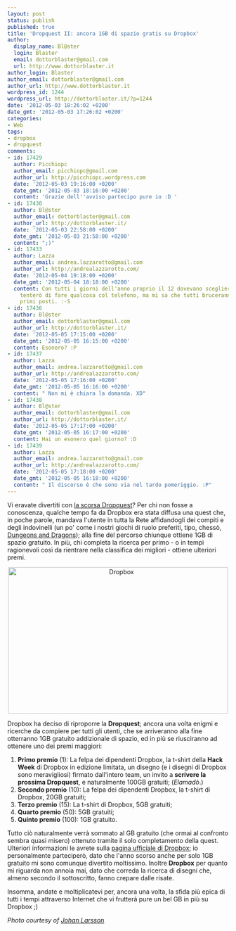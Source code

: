 ```yaml
---
layout: post
status: publish
published: true
title: 'Dropquest II: ancora 1GB di spazio gratis su Dropbox'
author:
  display_name: Bl@ster
  login: Blaster
  email: dottorblaster@gmail.com
  url: http://www.dottorblaster.it
author_login: Blaster
author_email: dottorblaster@gmail.com
author_url: http://www.dottorblaster.it
wordpress_id: 1244
wordpress_url: http://dottorblaster.it/?p=1244
date: '2012-05-03 18:26:02 +0200'
date_gmt: '2012-05-03 17:26:02 +0200'
categories:
- Web
tags:
- dropbox
- dropquest
comments:
- id: 17429
  author: Picchiopc
  author_email: picchiopc@gmail.com
  author_url: http://picchiopc.wordpress.com
  date: '2012-05-03 19:16:00 +0200'
  date_gmt: '2012-05-03 18:16:00 +0200'
  content: 'Grazie dell''avviso partecipo pure io :D '
- id: 17430
  author: Bl@ster
  author_email: dottorblaster@gmail.com
  author_url: http://dottorblaster.it/
  date: '2012-05-03 22:58:00 +0200'
  date_gmt: '2012-05-03 21:58:00 +0200'
  content: ";)"
- id: 17433
  author: Lazza
  author_email: andrea.lazzarotto@gmail.com
  author_url: http://andrealazzarotto.com/
  date: '2012-05-04 19:18:00 +0200'
  date_gmt: '2012-05-04 18:18:00 +0200'
  content: Con tutti i giorni dell'anno proprio il 12 dovevano scegliere? XD Vabbè
    tenterò di fare qualcosa col telefono, ma mi sa che tutti bruceranno subito i
    primi posti. :-S
- id: 17436
  author: Bl@ster
  author_email: dottorblaster@gmail.com
  author_url: http://dottorblaster.it/
  date: '2012-05-05 17:15:00 +0200'
  date_gmt: '2012-05-05 16:15:00 +0200'
  content: Esonero? :P
- id: 17437
  author: Lazza
  author_email: andrea.lazzarotto@gmail.com
  author_url: http://andrealazzarotto.com/
  date: '2012-05-05 17:16:00 +0200'
  date_gmt: '2012-05-05 16:16:00 +0200'
  content: " Non mi è chiara la domanda. XD"
- id: 17438
  author: Bl@ster
  author_email: dottorblaster@gmail.com
  author_url: http://dottorblaster.it/
  date: '2012-05-05 17:17:00 +0200'
  date_gmt: '2012-05-05 16:17:00 +0200'
  content: Hai un esonero quel giorno? :D
- id: 17439
  author: Lazza
  author_email: andrea.lazzarotto@gmail.com
  author_url: http://andrealazzarotto.com/
  date: '2012-05-05 17:18:00 +0200'
  date_gmt: '2012-05-05 16:18:00 +0200'
  content: " Il discorso è che sono via nel tardo pomeriggio. :P"
---
```

<p>Vi eravate divertiti con <a href="http://blog.dropbox.com/?p=659">la scorsa Dropquest</a>? Per chi non fosse a conoscenza, qualche tempo fa da Dropbox era stata diffusa una quest che, in poche parole, mandava l'utente in tutta la Rete affidandogli dei compiti e degli indovinelli (un po' come i nostri giochi di ruolo preferiti, tipo, chessò, <a href="https://plus.google.com/102368798687585155664/posts">Dungeons and Dragons</a>); alla fine del percorso chiunque ottiene 1GB di spazio gratuito. In più, chi completa la ricerca per primo - o in tempi ragionevoli così da rientrare nella classifica dei migliori - ottiene ulteriori premi.</p>
<p style="text-align: center;"><img class="aligncenter" title="Dropbox" src="http://farm5.staticflickr.com/4068/4580058581_11bf83ed48.jpg" alt="Dropbox" width="500" height="333" /></p>
<p>Dropbox ha deciso di riproporre la <strong>Dropquest</strong>; ancora una volta enigmi e ricerche da compiere per tutti gli utenti, che se arriveranno alla fine otterranno 1GB gratuito addizionale di spazio, ed in più se riusciranno ad ottenere uno dei premi maggiori:</p>
<ol>
<li><strong>Primo premio</strong> (1): La felpa dei dipendenti Dropbox, la t-shirt della <strong>Hack Week</strong> di Dropbox in edizione limitata, un disegno (e i disegni di Dropbox sono meravigliosi) firmato dall'intero team, un invito a <strong>scrivere la prossima Dropquest</strong>, e naturalmente 100GB gratuiti; (<em>Elamadò</em>.)</li>
<li><strong>Secondo premio</strong> (10): La felpa dei dipendenti Dropbox, la t-shirt di Dropbox, 20GB gratuiti;</li>
<li><strong>Terzo premio</strong> (15): La t-shirt di Dropbox, 5GB gratuiti;</li>
<li><strong>Quarto premio</strong> (50): 5GB gratuiti;</li>
<li><strong>Quinto premio</strong> (100): 1GB gratuito.</li>
</ol>
<p>Tutto ciò naturalmente verrà sommato al GB gratuito (che ormai al confronto sembra quasi misero) ottenuto tramite il solo completamento della quest. Ulteriori informazioni le avrete sulla <a href="http://blog.dropbox.com/?p=1194">pagina ufficiale di Dropbox</a>; io personalmente parteciperò, dato che l'anno scorso anche per solo 1GB gratuito mi sono comunque divertito moltissimo. Inoltre <strong>Dropbox</strong> per quanto mi riguarda non annoia mai, dato che correda la ricerca di disegni che, almeno secondo il sottoscritto, fanno crepare dalle risate.</p>
<p>Insomma, andate e moltiplicatevi per, ancora una volta, la sfida più epica di tutti i tempi attraverso Internet che vi frutterà pure un bel GB in più su Dropbox ;)</p>
<p><em>Photo courtesy of <a href="http://www.flickr.com/photos/johanl/">Johan Larsson</a></em></p>
